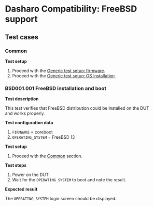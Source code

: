 # Dasharo Compatibility: FreeBSD support

## Test cases

### Common

**Test setup**

1. Proceed with the
    [Generic test setup: firmware](../../generic-test-setup/#firmware).
1. Proceed with the
    [Generic test setup: OS installation](../../generic-test-setup#os-installation).

### BSD001.001 FreeBSD installation and boot

**Test description**

This test verifies that FreeBSD distribution could be installed on
the DUT and works properly.

**Test configuration data**

1. `FIRMWARE` = coreboot
1. `OPERATING_SYSTEM` = FreeBSD 13

**Test setup**

1. Proceed with the [Common](#common) section.

**Test steps**

1. Power on the DUT.
1. Wait for the `OPERATING_SYSTEM` to boot and note the result.

**Expected result**

The `OPERATING_SYSTEM` login screen should be displayed.
